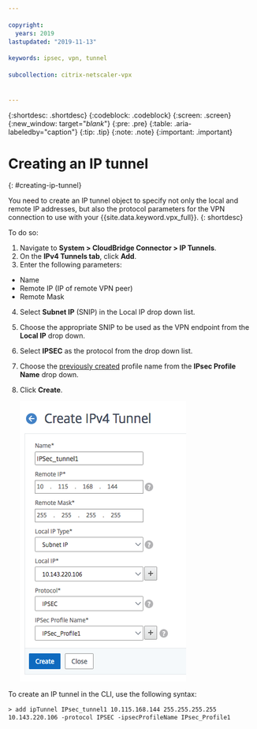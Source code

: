 ```yaml
---

copyright:
  years: 2019
lastupdated: "2019-11-13"

keywords: ipsec, vpn, tunnel

subcollection: citrix-netscaler-vpx


---
```


{:shortdesc: .shortdesc}
{:codeblock: .codeblock}
{:screen: .screen}
{:new_window: target="_blank_"}
{:pre: .pre}
{:table: .aria-labeledby="caption"}
{:tip: .tip}
{:note: .note}
{:important: .important}

# Creating an IP tunnel
{: #creating-ip-tunnel}

You need to create an IP tunnel object to specify not only the local and remote IP addresses, but also the protocol parameters for the VPN connection to use with your {{site.data.keyword.vpx_full}}.
{: shortdesc}

To do so:

1.	Navigate to **System > CloudBridge Connector > IP Tunnels**.
2.	On the **IPv4 Tunnels tab**, click **Add**.
3.	Enter the following parameters:
  *	Name
  *	Remote IP (IP of remote VPN peer)
  *	Remote Mask
4.	Select **Subnet IP** (SNIP) in the Local IP drop down list.
5.	Choose the appropriate SNIP to be used as the VPN endpoint from the **Local IP** drop down.
6.	Select **IPSEC** as the protocol from the drop down list.
7.	Choose the [previously created](/docs/citrix-netscaler-vpx?topic=citrix-netscaler-vpx-enable-required-features-in-vpx) profile name from the **IPsec Profile Name** drop down.
8.	Click **Create**.

    ![Create IP Tunnel](images/ipsecCreateIPtunnel.png)

To create an IP tunnel in the CLI, use the following syntax:

  ```
  > add ipTunnel IPsec_tunnel1 10.115.168.144 255.255.255.255 10.143.220.106 -protocol IPSEC -ipsecProfileName IPsec_Profile1

  ```
